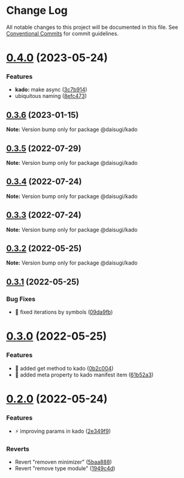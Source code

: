 # Change Log

All notable changes to this project will be documented in this file.
See [Conventional Commits](https://conventionalcommits.org) for commit guidelines.

# [0.4.0](https://github.com/daisugiland/daisugi/compare/@daisugi/kado@0.3.6...@daisugi/kado@0.4.0) (2023-05-24)

### Features

* **kado:** make async ([3c7b914](https://github.com/daisugiland/daisugi/commit/3c7b9149af60e35dd592d7aa8e643cf856f1612e))
* ubiquitous naming ([8efc473](https://github.com/daisugiland/daisugi/commit/8efc47354a904856b82352a6194ce2164d9fae9b))

## [0.3.6](https://github.com/daisugiland/daisugi/compare/@daisugi/kado@0.3.5...@daisugi/kado@0.3.6) (2023-01-15)

**Note:** Version bump only for package @daisugi/kado

## [0.3.5](https://github.com/daisugiland/daisugi/compare/@daisugi/kado@0.3.4...@daisugi/kado@0.3.5) (2022-07-29)

**Note:** Version bump only for package @daisugi/kado

## [0.3.4](https://github.com/daisugiland/daisugi/compare/@daisugi/kado@0.3.3...@daisugi/kado@0.3.4) (2022-07-24)

**Note:** Version bump only for package @daisugi/kado

## [0.3.3](https://github.com/daisugiland/daisugi/compare/@daisugi/kado@0.3.2...@daisugi/kado@0.3.3) (2022-07-24)

**Note:** Version bump only for package @daisugi/kado

## [0.3.2](https://github.com/daisugiland/daisugi/compare/@daisugi/kado@0.3.1...@daisugi/kado@0.3.2) (2022-05-25)

**Note:** Version bump only for package @daisugi/kado

## [0.3.1](https://github.com/daisugiland/daisugi/compare/@daisugi/kado@0.3.0...@daisugi/kado@0.3.1) (2022-05-25)

### Bug Fixes

* :bug: fixed iterations by symbols ([09da9fb](https://github.com/daisugiland/daisugi/commit/09da9fb5a259e17ae8436a8de485f089cc713f66))

# [0.3.0](https://github.com/daisugiland/daisugi/compare/@daisugi/kado@0.2.0...@daisugi/kado@0.3.0) (2022-05-25)

### Features

* :art: added get method to kado ([0b2c004](https://github.com/daisugiland/daisugi/commit/0b2c0049cd7558e552b76e0bc0d949bde6d3e52c))
* :art: added meta property to kado manifest item ([61b52a3](https://github.com/daisugiland/daisugi/commit/61b52a3e9721c0f50e356b408cfcda75ef809760))

# [0.2.0](https://github.com/daisugiland/daisugi/compare/@daisugi/kado@0.1.10...@daisugi/kado@0.2.0) (2022-05-24)

### Features

* :zap: improving params in kado ([2e349f9](https://github.com/daisugiland/daisugi/commit/2e349f917d1af79511b13ece3720baeca855e413))

### Reverts

* Revert "removen minimizer" ([5baa888](https://github.com/daisugiland/daisugi/commit/5baa88806a091420549575d7b01338e40a343be3))
* Revert "remove type module" ([1949c4d](https://github.com/daisugiland/daisugi/commit/1949c4d33ec01425682dd474b1852dbda13f50bd))
